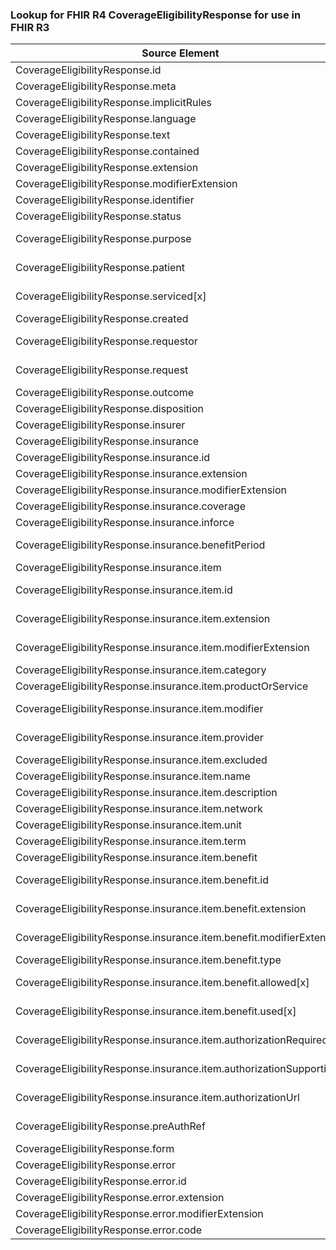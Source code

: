 ### Lookup for FHIR R4 CoverageEligibilityResponse for use in FHIR R3

| Source Element | Usage | Target |
| -------------- | ----- | ------ |
| CoverageEligibilityResponse.id | UseElementSameName | EligibilityResponse.id |
| CoverageEligibilityResponse.meta | UseElementSameName | EligibilityResponse.meta |
| CoverageEligibilityResponse.implicitRules | UseElementSameName | EligibilityResponse.implicitRules |
| CoverageEligibilityResponse.language | UseElementSameName | EligibilityResponse.language |
| CoverageEligibilityResponse.text | UseElementSameName | EligibilityResponse.text |
| CoverageEligibilityResponse.contained | UseElementSameName | EligibilityResponse.contained |
| CoverageEligibilityResponse.extension | UseElementSameName | EligibilityResponse.extension |
| CoverageEligibilityResponse.modifierExtension | UseElementSameName | EligibilityResponse.modifierExtension |
| CoverageEligibilityResponse.identifier | UseElementSameName | EligibilityResponse.identifier |
| CoverageEligibilityResponse.status | UseElementSameName | EligibilityResponse.status |
| CoverageEligibilityResponse.purpose | UseExtension | http://hl7.org/fhir/4.0/StructureDefinition/extension-CoverageEligibilityResponse.purpose |
| CoverageEligibilityResponse.patient | UseExtension | http://hl7.org/fhir/4.0/StructureDefinition/extension-CoverageEligibilityResponse.patient |
| CoverageEligibilityResponse.serviced[x] | UseExtension | http://hl7.org/fhir/4.0/StructureDefinition/extension-CoverageEligibilityResponse.serviced |
| CoverageEligibilityResponse.created | UseElementSameName | EligibilityResponse.created |
| CoverageEligibilityResponse.requestor | UseExtension | http://hl7.org/fhir/4.0/StructureDefinition/extension-CoverageEligibilityResponse.requestor |
| CoverageEligibilityResponse.request | UseExtension | http://hl7.org/fhir/4.0/StructureDefinition/extension-CoverageEligibilityResponse.request |
| CoverageEligibilityResponse.outcome | UseElementSameName | EligibilityResponse.outcome |
| CoverageEligibilityResponse.disposition | UseElementSameName | EligibilityResponse.disposition |
| CoverageEligibilityResponse.insurer | UseElementSameName | EligibilityResponse.insurer |
| CoverageEligibilityResponse.insurance | UseElementSameName | EligibilityResponse.insurance |
| CoverageEligibilityResponse.insurance.id | UseElementSameName | EligibilityResponse.insurance.id |
| CoverageEligibilityResponse.insurance.extension | UseElementSameName | EligibilityResponse.insurance.extension |
| CoverageEligibilityResponse.insurance.modifierExtension | UseElementSameName | EligibilityResponse.insurance.modifierExtension |
| CoverageEligibilityResponse.insurance.coverage | UseElementSameName | EligibilityResponse.insurance.coverage |
| CoverageEligibilityResponse.insurance.inforce | UseElementSameName | EligibilityResponse.inforce |
| CoverageEligibilityResponse.insurance.benefitPeriod | UseExtension | http://hl7.org/fhir/4.0/StructureDefinition/extension-CoverageEligibilityResponse.insurance.benefitPeriod |
| CoverageEligibilityResponse.insurance.item | UseElementSameName | EligibilityResponse.insurance.benefitBalance |
| CoverageEligibilityResponse.insurance.item.id | UseExtension | http://hl7.org/fhir/4.0/StructureDefinition/extension-CoverageEligibilityResponse.insurance.item.id |
| CoverageEligibilityResponse.insurance.item.extension | UseExtension | http://hl7.org/fhir/4.0/StructureDefinition/extension-CoverageEligibilityResponse.insurance.item.extension |
| CoverageEligibilityResponse.insurance.item.modifierExtension | UseExtension | http://hl7.org/fhir/4.0/StructureDefinition/extension-CoverageEligibilityResponse.insurance.item.modifierExtension |
| CoverageEligibilityResponse.insurance.item.category | UseElementSameName | EligibilityResponse.insurance.benefitBalance.category |
| CoverageEligibilityResponse.insurance.item.productOrService | UseElementSameName | EligibilityResponse.insurance.benefitBalance.subCategory |
| CoverageEligibilityResponse.insurance.item.modifier | UseExtension | http://hl7.org/fhir/4.0/StructureDefinition/extension-CoverageEligibilityResponse.insurance.item.modifier |
| CoverageEligibilityResponse.insurance.item.provider | UseExtension | http://hl7.org/fhir/4.0/StructureDefinition/extension-CoverageEligibilityResponse.insurance.item.provider |
| CoverageEligibilityResponse.insurance.item.excluded | UseElementSameName | EligibilityResponse.insurance.benefitBalance.excluded |
| CoverageEligibilityResponse.insurance.item.name | UseElementSameName | EligibilityResponse.insurance.benefitBalance.name |
| CoverageEligibilityResponse.insurance.item.description | UseElementSameName | EligibilityResponse.insurance.benefitBalance.description |
| CoverageEligibilityResponse.insurance.item.network | UseElementSameName | EligibilityResponse.insurance.benefitBalance.network |
| CoverageEligibilityResponse.insurance.item.unit | UseElementSameName | EligibilityResponse.insurance.benefitBalance.unit |
| CoverageEligibilityResponse.insurance.item.term | UseElementSameName | EligibilityResponse.insurance.benefitBalance.term |
| CoverageEligibilityResponse.insurance.item.benefit | UseElementSameName | EligibilityResponse.insurance.benefitBalance.financial |
| CoverageEligibilityResponse.insurance.item.benefit.id | UseExtension | http://hl7.org/fhir/4.0/StructureDefinition/extension-CoverageEligibilityResponse.insurance.item.benefit.id |
| CoverageEligibilityResponse.insurance.item.benefit.extension | UseExtension | http://hl7.org/fhir/4.0/StructureDefinition/extension-CoverageEligibilityResponse.insurance.item.benefit.extension |
| CoverageEligibilityResponse.insurance.item.benefit.modifierExtension | UseExtension | http://hl7.org/fhir/4.0/StructureDefinition/extension-CoverageEligibilityResponse.insurance.item.benefit.modifierExtension |
| CoverageEligibilityResponse.insurance.item.benefit.type | UseElementSameName | EligibilityResponse.insurance.benefitBalance.financial.type |
| CoverageEligibilityResponse.insurance.item.benefit.allowed[x] | UseExtension | http://hl7.org/fhir/4.0/StructureDefinition/extension-CoverageEligibilityResponse.insurance.item.benefit.allowed |
| CoverageEligibilityResponse.insurance.item.benefit.used[x] | UseExtension | http://hl7.org/fhir/4.0/StructureDefinition/extension-CoverageEligibilityResponse.insurance.item.benefit.used |
| CoverageEligibilityResponse.insurance.item.authorizationRequired | UseExtension | http://hl7.org/fhir/4.0/StructureDefinition/extension-CoverageEligibilityResponse.insurance.item.authorizationRequired |
| CoverageEligibilityResponse.insurance.item.authorizationSupporting | UseExtension | http://hl7.org/fhir/4.0/StructureDefinition/extension-CoverageEligibilityResponse.insurance.item.authorizationSupporting |
| CoverageEligibilityResponse.insurance.item.authorizationUrl | UseExtension | http://hl7.org/fhir/4.0/StructureDefinition/extension-CoverageEligibilityResponse.insurance.item.authorizationUrl |
| CoverageEligibilityResponse.preAuthRef | UseExtension | http://hl7.org/fhir/4.0/StructureDefinition/extension-CoverageEligibilityResponse.preAuthRef |
| CoverageEligibilityResponse.form | UseElementSameName | EligibilityResponse.form |
| CoverageEligibilityResponse.error | UseElementSameName | EligibilityResponse.error |
| CoverageEligibilityResponse.error.id | UseElementSameName | EligibilityResponse.error.id |
| CoverageEligibilityResponse.error.extension | UseElementSameName | EligibilityResponse.error.extension |
| CoverageEligibilityResponse.error.modifierExtension | UseElementSameName | EligibilityResponse.error.modifierExtension |
| CoverageEligibilityResponse.error.code | UseElementSameName | EligibilityResponse.error.code |

